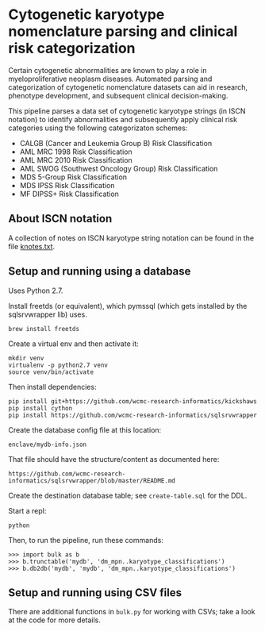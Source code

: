 Cytogenetic karyotype nomenclature parsing and clinical risk categorization
===============

Certain cytogenetic abnormalities are known to play a role in myeloproliferative neoplasm diseases. Automated parsing and categorization of cytogenetic nomenclature datasets can aid in research, phenotype development, and subsequent clinical decision-making.

This pipeline parses a data set of cytogenetic karyotype strings (in ISCN notation) to identify abnormalities and subsequently apply clinical risk categories using the following categorizaton schemes:

* CALGB (Cancer and Leukemia Group B) Risk Classification
* AML MRC 1998 Risk Classification
* AML MRC 2010 Risk Classification
* AML SWOG (Southwest Oncology Group) Risk Classification   
* MDS 5-Group Risk Classification 
* MDS IPSS Risk Classification 
* MF DIPSS+ Risk Classification

## About ISCN notation 

A collection of notes on ISCN karyotype string notation can be found
in the file [knotes.txt](knotes.txt).

## Setup and running using a database

Uses Python 2.7.

Install freetds (or equivalent), which pymssql (which gets installed by the
sqlsrvwrapper lib) uses.
  
    brew install freetds

Create a virtual env and then activate it:

    mkdir venv
    virtualenv -p python2.7 venv
    source venv/bin/activate

Then install dependencies:

    pip install git+https://github.com/wcmc-research-informatics/kickshaws
    pip install cython
    pip install https://github.com/wcmc-research-informatics/sqlsrvwrapper

Create the database config file at this location:

    enclave/mydb-info.json

That file should have the structure/content as documented here:

    https://github.com/wcmc-research-informatics/sqlsrvwrapper/blob/master/README.md

Create the destination database table; see `create-table.sql` for the DDL.

Start a repl:

    python

Then, to run the pipeline, run these commands:

    >>> import bulk as b
    >>> b.trunctable('mydb', 'dm_mpn..karyotype_classifications')
    >>> b.db2db('mydb', 'mydb', 'dm_mpn..karyotype_classifications')

## Setup and running using CSV files

There are additional functions in `bulk.py` for working with CSVs; take a look at the
code for more details.
